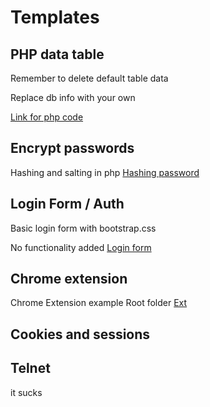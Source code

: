 # Templates


## PHP data table


Remember to delete default table data


Replace db info with your own


[Link for php code](https://github.com/huesimon/Templates/blob/master/datatable.php)


## Encrypt passwords
Hashing and salting in php
[Hashing password](https://github.com/huesimon/Templates/blob/master/passwordHash.php)


## Login Form / Auth
Basic login form with bootstrap.css

No functionality added [Login form](https://github.com/huesimon/Templates/blob/master/login.php)

## Chrome extension 


Chrome Extension example 
Root folder [Ext](https://github.com/huesimon/Templates/blob/master/ext)


## Cookies and sessions


## Telnet 

it sucks


